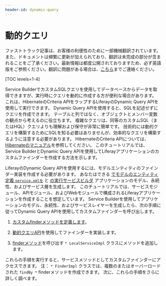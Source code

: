 ```yaml
---
header-id: dynamic-query
---
```


# 動的クエリ

<p class="alert alert-info"><span class="wysiwyg-color-blue120">ファストトラック記事は、お客様の利便性のために一部機械翻訳されています。また、ドキュメントは頻繁に更新が加えられており、翻訳は未完成の部分が含まれることをご了承ください。最新情報は都度公開されておりますため、必ず英語版をご参照ください。翻訳に問題がある場合は、<a href="mailto:support-content-jp@liferay.com">こちら</a>までご連絡ください。</span></p>

[TOC levels=1-4]

Service BuilderでカスタムSQLクエリを使用してデータベースからデータを取得できますが、実行時にクエリを動的に作成する方が便利な場合があります。 これは、HibernateのCriteria APIをラップするLiferayのDynamic Query APIを使用して実行できます。 Dynamic Query APIを使用すると、SQLを記述せずにクエリを作成できます。 テーブルと列ではなく、オブジェクトとメンバー変数の観点から考えるのに役立ちます。 複雑なクエリは、同等のカスタムSQL（またはHQL）クエリよりも理解および保守が非常に簡単です。 技術的には動的クエリを構築するためにSQLを知る必要はありませんが、効率的なクエリを構築するように注意する必要があります。 HibernateのCriteria APIについては、 [Hibernateのマニュアル](http://docs.jboss.org/hibernate/orm/5.0/userguide/html_single/chapters/query/criteria/Criteria.html)を参照してください。 このチュートリアルでは、Service BuilderとDynamic Query APIを使用してLiferayアプリケーションのカスタムファインダーを作成する方法を示します。

LiferayのDynamic Query APIを使用するには、モデルエンティティのファインダー実装を作成する必要があります。 あなたはできる [でモデルのエンティティ定義 `service.xmlを`](/docs/7-1/tutorials/-/knowledge_base/t/defining-an-object-relational-map-with-service-builder) と [の実行サービスビルダ](/docs/7-1/tutorials/-/knowledge_base/t/running-service-builder) アプリケーションのモデル、永続性、およびサービス層を生成します。 このチュートリアルでは、サービスモジュール、APIモジュール、およびWebモジュールで構成されるLiferayアプリケーションを作成することを想定しています。 Service Builderを使用してアプリケーションのモデル、永続性、およびサービスレイヤーを生成したら、次の手順に従ってDynamic Query APIを使用してカスタムファインダーを呼び出します。

1.  [カスタムfinderメソッドを定義します](/docs/7-1/tutorials/-/knowledge_base/t/defining-a-custom-finder-method)。

2.  [動的クエリAPI](/docs/7-1/tutorials/-/knowledge_base/t/implementing-a-custom-finder-method-using-dynamic-query)を使用してファインダーを実装します。

3.  [finderメソッド](/docs/7-1/tutorials/-/knowledge_base/t/accessing-your-custom-finder-method-from-the-service-layer)を呼び出す `* LocalServiceImpl` クラスにメソッドを追加します。

これらの手順を実行すると、サービスメソッドとしてカスタムファインダーにアクセスできます。 注： `* FinderImpl` クラスでは、複数のまたはオーバーロードされた `findBy *` finderメソッドを作成できます。 次に、これらの手順をさらに詳しく調べます。

